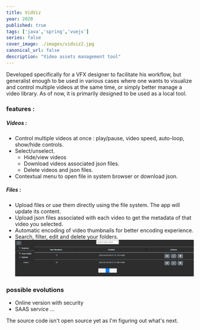 ```yaml
---
title: VidViz
year: 2020
published: true
tags: ['java','spring','vuejs']
series: false
cover_image: ./images/vidviz2.jpg
canonical_url: false
description: "Video assets management tool"
---
```


Developed specifically for a VFX designer to facilitate his workflow, but generalist enough to be used in various cases where one wants to visualize and control multiple videos at the same time, or simply better manage a video library.
As of now, it is primarily designed to be used as a local tool.

### features :
##### Videos :
* Control multiple videos at once : play/pause, video speed, auto-loop, show/hide controls.
* Select/unselect. 
    * Hide/view videos
    * Download videos associated json files. 
    * Delete videos and json files.
* Contextual menu to open file in system browser or download json.

##### Files :
* Upload files or use them directly using the file system. The app will update its content.
* Upload json files associated with each video to get the metadata of that video you selected.
* Automatic encoding of video thumbnails for better encoding experience.
* Search, filter, edit and delete your folders.
![alt text](./images/vidviz.jpg "contextual menu")
### possible evolutions
* Online version with security
* SAAS service
...

The source code isn't open source yet as I'm figuring out what's next.
